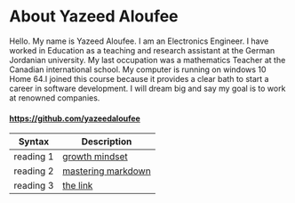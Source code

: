 # About Yazeed Aloufee  
Hello. My name is Yazeed Aloufee. I am an Electronics Engineer. I have worked in Education as a teaching and research assistant at the German Jordanian university. My last occupation was a mathematics Teacher at the Canadian international school. My computer is running on windows 10 Home 64.I joined this course because it provides a clear bath to start a career in software development. I will dream big and say my goal is to work at renowned companies.
#### https://github.com/yazeedaloufee

| Syntax      | Description |
| ----------- | ----------- |
| reading 1     | [growth mindset](https://yazeedaloufee.github.io/reading-notes/ )      |
| reading 2   | [mastering markdown](https://yazeedaloufee.github.io/reading-notes/reading) |
| reading 3   | [the link](https://yazeedaloufee.github.io/reading-notes/reading02)      |
